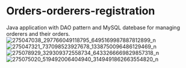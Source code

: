 # Orders-orderers-registration
Java application with DAO pattern and MySQL datebase for managing orderers and their orders.
![275047038_297766049118795_6495169987887812899_n](https://user-images.githubusercontent.com/99958623/157035764-48a98b77-66b0-4f2f-bee1-a2da54fe85c9.png)
![275047321_737098523927678_1338750096486129469_n](https://user-images.githubusercontent.com/99958623/157035846-fbc80b1a-af18-4d2c-885c-d46bc862dc29.png)
![275078929_329309372558734_6433266669829857318_n](https://user-images.githubusercontent.com/99958623/157035877-0e3968ce-fe00-451e-974a-75a9f7604596.png)
![275075020_519492006404940_3149491862663554820_n](https://user-images.githubusercontent.com/99958623/157035903-e1d49d52-3164-4adf-85a3-5741b1aacb0d.png)
